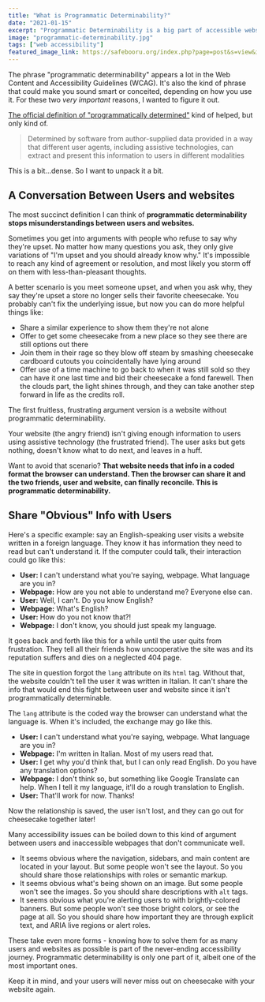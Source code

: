 ```yaml
---
title: "What is Programmatic Determinability?"
date: "2021-01-15"
excerpt: "Programmatic Determinability is a big part of accessible websites. It's about clarifying what seems obvious, then getting cheesecake."
image: "programmatic-determinability.jpg"
tags: ["web accessibility"]
featured_image_link: https://safebooru.org/index.php?page=post&s=view&id=3225522
---
```


The phrase "programmatic determinability" appears a lot in the Web Content and Accessibility Guidelines (WCAG). It's also the kind of phrase that could make you sound smart or conceited, depending on how you use it. For these two *very important* reasons, I wanted to figure it out.

[The official definition of "programmatically determined"](https://www.w3.org/TR/WCAG21/#dfn-programmatically-determinable) kind of helped, but only kind of.

> Determined by software from author-supplied data provided in a way that different user agents, including assistive technologies, can extract and present this information to users in different modalities

This is a bit...dense. So I want to unpack it a bit.

## A Conversation Between Users and websites

The most succinct definition I can think of **programmatic determinability stops misunderstandings between users and websites.**

Sometimes you get into arguments with people who refuse to say why they're upset. No matter how many questions you ask, they only give variations of "I'm upset and you should already know why." It's impossible to reach any kind of agreement or resolution, and most likely you storm off on them with less-than-pleasant thoughts.

A better scenario is you meet someone upset, and when you ask why, they say they're upset a store no longer sells their favorite cheesecake. You probably can't fix the underlying issue, but now you can do more helpful things like:

* Share a similar experience to show them they're not alone
* Offer to get some cheesecake from a new place so they see there are still options out there
* Join them in their rage so they blow off steam by smashing cheesecake cardboard cutouts you coincidentally have lying around
* Offer use of a time machine to go back to when it was still sold so they can have it one last time and bid their cheesecake a fond farewell. Then the clouds part, the light shines through, and they can take another step forward in life as the credits roll.

The first fruitless, frustrating argument version is a website without programmatic determinability.

Your website (the angry friend) isn't giving enough information to users using assistive technology (the frustrated friend). The user asks but gets nothing, doesn't know what to do next, and leaves in a huff.

Want to avoid that scenario? **That website needs that info in a coded format the browser can understand. Then the browser can share it and the two friends, user and website, can finally reconcile. This is programmatic determinability.**

## Share "Obvious" Info with Users

Here's a specific example: say an English-speaking user visits a website written in a foreign language. They know it has information they need to read but can't understand it. If the computer could talk, their interaction could go like this:

* **User:** I can't understand what you're saying, webpage. What language are you in?
* **Webpage:** How are you not able to understand me? Everyone else can.
* **User:** Well, I can't. Do you know English?
* **Webpage:** What's English?
* **User:** How do you not know that?!
* **Webpage:** I don't know, you should just speak my language.

It goes back and forth like this for a while until the user quits from frustration. They tell all their friends how uncooperative the site was and its reputation suffers and dies on a neglected 404 page.

The site in question forgot the `lang` attribute on its `html` tag. Without that, the website couldn't tell the user it was written in Italian. It can't share the info that would end this fight between user and website since it isn't programmatically determinable.

The `lang` attribute is the coded way the browser can understand what the language is. When it's included, the exchange may go like this.

* **User:** I can't understand what you're saying, webpage. What language are you in?
* **Webpage:** I'm written in Italian. Most of my users read that.
* **User:** I get why you'd think that, but I can only read English. Do you have any translation options?
* **Webpage:** I don't think so, but something like Google Translate can help. When I tell it my language, it'll do a rough translation to English.
* **User:** That'll work for now. Thanks!

Now the relationship is saved, the user isn't lost, and they can go out for cheesecake together later!

Many accessibility issues can be boiled down to this kind of argument between users and inaccessible webpages that don't communicate well.

* It seems obvious where the navigation, sidebars, and main content are located in your layout. But some people won't see the layout. So you should share those relationships with roles or semantic markup.
* It seems obvious what's being shown on an image. But some people won't see the images. So you should share descriptions with `alt` tags.
* It seems obvious what you're alerting users to with brightly-colored banners. But some people won't see those bright colors, or see the page at all. So you should share how important they are through explicit text, and ARIA live regions or alert roles.

These take even more forms - knowing how to solve them for as many users and websites as possible is part of the never-ending accessibility journey. Programmatic determinability is only one part of it, albeit one of the most important ones.

Keep it in mind, and your users will never miss out on cheesecake with your website again.
